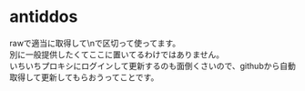 # antiddos
rawで適当に取得して\nで区切って使ってます。<br>
別に一般提供したくてここに置いてるわけではありません。<br>
いちいちプロキシにログインして更新するのも面倒くさいので、githubから自動取得して更新してもらおうってことです。
